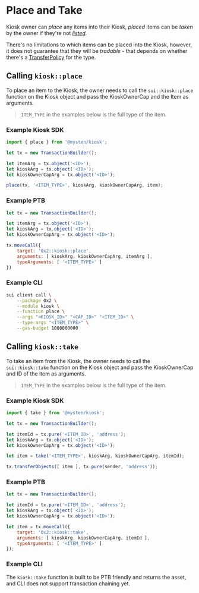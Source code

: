 # Place and Take

Kiosk owner can *place* any items into their Kiosk, *placed* items can be *taken* by the owner if they're not [*listed*](./list-and-delist.md).

There's no limitations to which items can be placed into the Kiosk, however, it does not guarantee that they will be *tradable* - that depends on whether there's a [TransferPolicy](../transfer-policy/README.md) for the type.

## Calling `kiosk::place`

To place an item to the Kiosk, the owner needs to call the `sui::kiosk::place` function on the Kiosk object and pass the KioskOwnerCap and the Item as arguments.

> `ITEM_TYPE` in the examples below is the full type of the item.

### Example Kiosk SDK

```js
import { place } from '@mysten/kiosk';

let tx = new TransactionBuilder();

let itemArg = tx.object('<ID>');
let kioskArg = tx.object('<ID>');
let kioskOwnerCapArg = tx.object('<ID>');

place(tx, '<ITEM_TYPE>', kioskArg, kioskOwnerCapArg, item);
```

### Example PTB

```js
let tx = new TransactionBuilder();

let itemArg = tx.object('<ID>');
let kioskArg = tx.object('<ID>');
let kioskOwnerCapArg = tx.object('<ID>');

tx.moveCall({
    target: '0x2::kiosk::place',
    arguments: [ kioskArg, kioskOwnerCapArg, itemArg ],
    typeArguments: [ '<ITEM_TYPE>' ]
})
```

### Example CLI

```bash
sui client call \
    --package 0x2 \
    --module kiosk \
    --function place \
    --args "<KIOSK_ID>" "<CAP_ID>" "<ITEM_ID>" \
    --type-args "<ITEM_TYPE>" \
    --gas-budget 1000000000
```

## Calling `kiosk::take`

To take an item from the Kiosk, the owner needs to call the `sui::kiosk::take` function on the Kiosk object and pass the KioskOwnerCap and ID of the item as arguments.

> `ITEM_TYPE` in the examples below is the full type of the item.

### Example Kiosk SDK

```js
import { take } from '@mysten/kiosk';

let tx = new TransactionBuilder();

let itemId = tx.pure('<ITEM_ID>', 'address');
let kioskArg = tx.object('<ID>');
let kioskOwnerCapArg = tx.object('<ID>');

let item = take('<ITEM_TYPE>', kioskArg, kioskOwnerCapArg, itemId);

tx.transferObjects([ item ], tx.pure(sender, 'address'));
```

### Example PTB

```js
let tx = new TransactionBuilder();

let itemId = tx.pure('<ITEM_ID>', 'address');
let kioskArg = tx.object('<ID>');
let kioskOwnerCapArg = tx.object('<ID>');

let item = tx.moveCall({
    target: '0x2::kiosk::take',
    arguments: [ kioskArg, kioskOwnerCapArg, itemId ],
    typeArguments: [ '<ITEM_TYPE>' ]
});
```

### Example CLI

The `kiosk::take` function is built to be PTB friendly and returns the asset, and CLI does not support transaction chaining yet.

